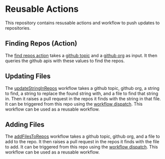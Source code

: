 # Reusable Actions

This repository contains resusable actions and workflow to push updates to repositories.

## Finding Repos (Action)
The [find repos action](https://github.com/DSACMS/repo-scaffolder/blob/main/.github/findRepos/action.yml) takes a [github topic](https://docs.github.com/en/repositories/managing-your-repositorys-settings-and-features/customizing-your-repository/classifying-your-repository-with-topics) and a [github org](https://docs.github.com/en/organizations/collaborating-with-groups-in-organizations/about-organizations) as input.  It 
then queries the github apis with these values to find the repos.

## Updating Files
The [updateStringInRepos](https://github.com/DSACMS/repo-scaffolder/blob/main/.github/workflows/updateStringInRepos.yml) workflow takes a github topic, github org, a string to find, a string to replace the found string with, and a file to find that string in.  Then it raises a pull request in the repos it finds with the string in that file.  It can be triggered from this repo using the [workflow dispatch](https://docs.github.com/en/actions/using-workflows/manually-running-a-workflow#running-a-workflow).  This workflow can be used as a reusable workflow.

## Adding Files
The [addFilesToRepos](https://github.com/DSACMS/repo-scaffolder/blob/main/.github/workflows/addFilesToRepos.yml) workflow takes a github topic, github org, and a file to add to the repo.  It then raises a pull request in the repos it finds with the file to add.  It can be triggered from this repo using the [workflow dispatch](https://docs.github.com/en/actions/using-workflows/manually-running-a-workflow#running-a-workflow).  This workflow can be used as a reusable workflow.